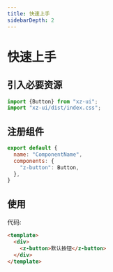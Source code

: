 ```yaml
---
title: 快速上手
sidebarDepth: 2
---
```

# 快速上手

## 引入必要资源
```js
import {Button} from "xz-ui";
import "xz-ui/dist/index.css";
```
## 注册组件
```js
export default {
  name: "ComponentName",
  components: {
    "z-button": Button,
  },
}
```
## 使用
代码:
```html
<template>
  <div>
    <z-button>默认按钮</z-button>
  </div>
</template>
```